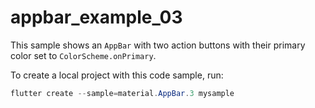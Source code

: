 # appbar_example_03

This sample shows an `AppBar` with two action buttons with their primary color set to `ColorScheme.onPrimary`.

To create a local project with this code sample, run:

```powershell
flutter create --sample=material.AppBar.3 mysample
```
